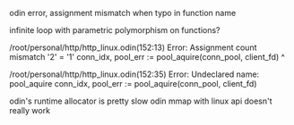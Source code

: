 odin error, assignment mismatch when typo in function name

infinite loop with parametric polymorphism on functions?

/root/personal/http/http_linux.odin(152:13) Error: Assignment count mismatch '2' = '1'
        conn_idx, pool_err := pool_aquire(conn_pool, client_fd)
        ^

/root/personal/http/http_linux.odin(152:35) Error: Undeclared name: pool_aquire
        conn_idx, pool_err := pool_aquire(conn_pool, client_fd)

odin's runtime allocator is pretty slow
odin mmap with linux api doesn't really work

